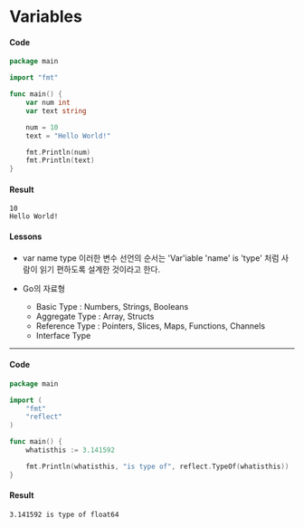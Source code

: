 # Variables

#### Code
```go
package main

import "fmt"

func main() {
	var num int
	var text string

	num = 10
	text = "Hello World!"

	fmt.Println(num)
	fmt.Println(text)
}

```
#### Result

```
10
Hello World!
```

#### Lessons

- var name type 이러한 변수 선언의 순서는 'Var'iable 'name' is 'type' 처럼 사람이 읽기 편하도록 설계한 것이라고 한다.

- Go의 자료형
  - Basic Type : Numbers, Strings, Booleans 
  - Aggregate Type : Array, Structs
  - Reference Type : Pointers, Slices, Maps, Functions, Channels
  - Interface Type



<hr>

#### Code
```go
package main

import (
	"fmt"
	"reflect"
)

func main() {
	whatisthis := 3.141592

	fmt.Println(whatisthis, "is type of", reflect.TypeOf(whatisthis))
}

```

#### Result
```
3.141592 is type of float64
```